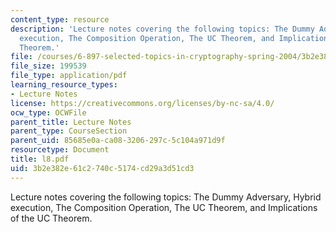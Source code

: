 ```yaml
---
content_type: resource
description: 'Lecture notes covering the following topics: The Dummy Adversary, Hybrid
  execution, The Composition Operation, The UC Theorem, and Implications of the UC
  Theorem.'
file: /courses/6-897-selected-topics-in-cryptography-spring-2004/3b2e382e61c2740c5174cd29a3d51cd3_l8.pdf
file_size: 199539
file_type: application/pdf
learning_resource_types:
- Lecture Notes
license: https://creativecommons.org/licenses/by-nc-sa/4.0/
ocw_type: OCWFile
parent_title: Lecture Notes
parent_type: CourseSection
parent_uid: 85685e0a-ca08-3206-297c-5c104a971d9f
resourcetype: Document
title: l8.pdf
uid: 3b2e382e-61c2-740c-5174-cd29a3d51cd3
---
```

Lecture notes covering the following topics: The Dummy Adversary, Hybrid execution, The Composition Operation, The UC Theorem, and Implications of the UC Theorem.